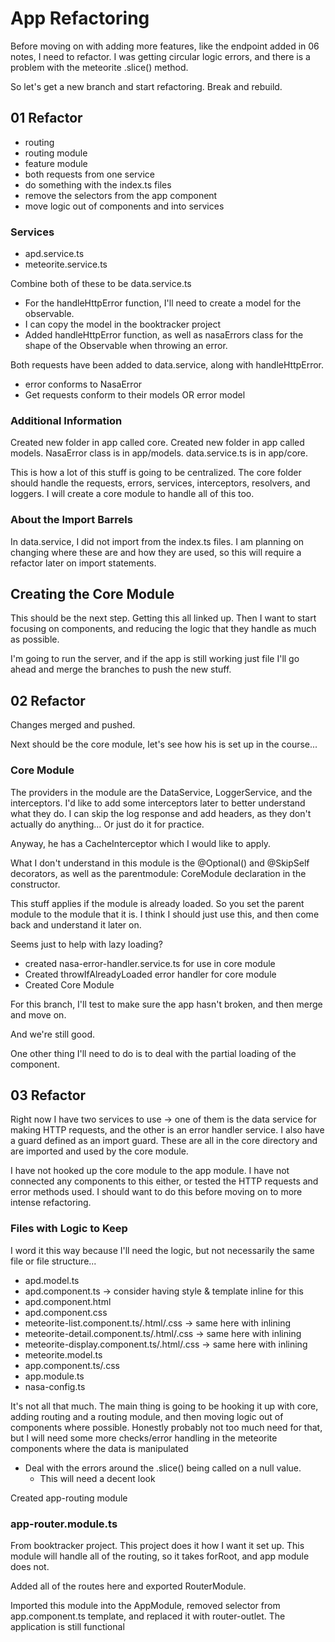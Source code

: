 # App Refactoring

Before moving on with adding more features, like the endpoint added in 06 notes, I need to refactor.
I was getting circular logic errors, and there is a problem with the meteorite .slice() method.  

So let's get a new branch and start refactoring. Break and rebuild.

## 01 Refactor

- routing
- routing module
- feature module
- both requests from one service
- do something with the index.ts files
- remove the selectors from the app component
- move logic out of components and into services

### Services

- apd.service.ts
- meteorite.service.ts  

Combine both of these to be data.service.ts  

- For the handleHttpError function, I'll need to create a model for the observable.
- I can copy the model in the booktracker project
- Added handleHttpError function, as well as nasaErrors class for the shape of the Observable when throwing an error.  

Both requests have been added to data.service, along with handleHttpError.  

- error conforms to NasaError
- Get requests conform to their models OR error model  

### Additional Information

Created new folder in app called core.
Created new folder in app called models.
NasaError class is in app/models.
data.service.ts is in app/core.  

This is how a lot of this stuff is going to be centralized.
The core folder should handle the requests, errors, services, interceptors, resolvers, and loggers.
I will create a core module to handle all of this too.  

### About the Import Barrels

In data.service, I did not import from the index.ts files.
I am planning on changing where these are and how they are used, so this will require a refactor later on import statements.  

## Creating the Core Module

This should be the next step. Getting this all linked up.
Then I want to start focusing on components, and reducing the logic that they handle as much as possible.  

I'm going to run the server, and if the app is still working just file I'll go ahead and merge the branches to push the new stuff.

## 02 Refactor

Changes merged and pushed.  

Next should be the core module, let's see how his is set up in the course...  

### Core Module

The providers in the module are the DataService, LoggerService, and the interceptors.
I'd like to add some interceptors later to better understand what they do.
I can skip the log response and add headers, as they don't actually do anything...
Or just do it for practice.  

Anyway, he has a CacheInterceptor which I would like to apply.  

What I don't understand in this module is the @Optional() and @SkipSelf decorators, as well as the parentmodule: CoreModule declaration in the constructor.  

This stuff applies if the module is already loaded. So you set the parent module to the module that it is.
I think I should just use this, and then come back and understand it later on.  

Seems just to help with lazy loading?

- created nasa-error-handler.service.ts for use in core module
- Created throwIfAlreadyLoaded error handler for core module
- Created Core Module  

For this branch, I'll test to make sure the app hasn't broken, and then merge and move on.  

And we're still good.  

One other thing I'll need to do is to deal with the partial loading of the component.

## 03 Refactor

Right now I have two services to use -> one of them is the data service for making HTTP requests, and the other is an error handler service. I also have a guard defined as an import guard.
These are all in the core directory and are imported and used by the core module.  

I have not hooked up the core module to the app module.
I have not connected any components to this either, or tested the HTTP requests and error methods used.
I should want to do this before moving on to more intense refactoring.

### Files with Logic to Keep

I word it this way because I'll need the logic, but not necessarily the same file or file structure...

- apd.model.ts
- apd.component.ts -> consider having style & template inline for this
- apd.component.html
- apd.component.css
- meteorite-list.component.ts/.html/.css -> same here with inlining
- meteorite-detail.component.ts/.html/.css -> same here with inlining
- meteorite-display.component.ts/.html/.css -> same here with inlining
- meteorite.model.ts
- app.component.ts/.css
- app.module.ts
- nasa-config.ts  

It's not all that much.
The main thing is going to be hooking it up with core, adding routing and a routing module, and then moving logic out of components where possible.
Honestly probably not too much need for that, but I will need some more checks/error handling in the meteorite components where the data is manipulated

- Deal with the errors around the .slice() being called on a null value.
  - This will need a decent look  

Created app-routing module

### app-router.module.ts

From booktracker project. This project does it how I want it set up.
This module will handle all of the routing, so it takes forRoot, and app module does not.  

Added all of the routes here and exported RouterModule.  

Imported this module into the AppModule, removed selector from app.component.ts template, and replaced it with router-outlet. The application is still functional
